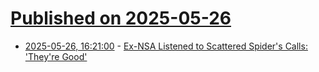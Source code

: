 # [Published on 2025-05-26](index.md)

* [2025-05-26, 16:21:00](https://soylentnews.org/article.pl?sid=25/05/25/2059205&from=rss) - [Ex-NSA Listened to Scattered Spider's Calls: 'They're Good'](https://soylentnews.org/article.pl?sid=25/05/25/2059205&from=rss)
